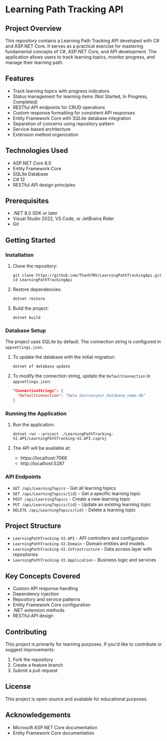 # Learning Path Tracking API

## Project Overview
This repository contains a Learning Path Tracking API developed with C# and ASP.NET Core. It serves as a practical exercise for mastering fundamental concepts of C#, ASP.NET Core, and API development. The application allows users to track learning topics, monitor progress, and manage their learning path.

## Features
- Track learning topics with progress indicators
- Status management for learning items (Not Started, In Progress, Completed)
- RESTful API endpoints for CRUD operations
- Custom response formatting for consistent API responses
- Entity Framework Core with SQLite database integration
- Separation of concerns using repository pattern
- Service-based architecture
- Extension method organization

## Technologies Used
- ASP.NET Core 8.0
- Entity Framework Core
- SQLite Database
- C# 12
- RESTful API design principles

## Prerequisites
- .NET 8.0 SDK or later
- Visual Studio 2022, VS Code, or JetBrains Rider
- Git

## Getting Started

### Installation
1. Clone the repository:
   ```
   git clone https://github.com/ThanhTNV/LearningPathTrackingApi.git
   cd LearningPathTrackingApi
   ```

2. Restore dependencies:
   ```
   dotnet restore
   ```

3. Build the project:
   ```
   dotnet build
   ```

### Database Setup
The project uses SQLite by default. The connection string is configured in `appsettings.json`.

1. To update the database with the initial migration:
   ```
   dotnet ef database update
   ```

2. To modify the connection string, update the `DefaultConnection` in `appsettings.json`:
   ```json
   "ConnectionStrings": {
     "DefaultConnection": "Data Source=your_database_name.db"
   }
   ```

### Running the Application
1. Run the application:
   ```
   dotnet run --project ./LearningPathTracking-V2.API/LearningPathTracking-V2.API.csproj
   ```

2. The API will be available at:
   - https://localhost:7066
   - http://localhost:5287

### API Endpoints
- `GET /api/LearningTopics` - Get all learning topics
- `GET /api/LearningTopics/{id}` - Get a specific learning topic
- `POST /api/LearningTopics` - Create a new learning topic
- `PUT /api/LearningTopics/{id}` - Update an existing learning topic
- `DELETE /api/LearningTopics/{id}` - Delete a learning topic

## Project Structure
- `LearningPathTracking-V2.API` - API controllers and configuration
- `LearningPathTracking-V2.Domain` - Domain entities and models
- `LearningPathTracking-V2.Infrastructure` - Data access layer with repositories
- `LearningPathTracking-V2.Application` - Business logic and services

## Key Concepts Covered
- Custom API response handling
- Dependency injection
- Repository and service patterns
- Entity Framework Core configuration
- .NET extension methods
- RESTful API design

## Contributing
This project is primarily for learning purposes. If you'd like to contribute or suggest improvements:
1. Fork the repository
2. Create a feature branch
3. Submit a pull request

## License
This project is open-source and available for educational purposes.

## Acknowledgements
- Microsoft ASP.NET Core documentation
- Entity Framework Core documentation
